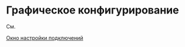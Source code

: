 # Графическое конфигурирование

См. 

[Окно настройки подключений](../graphical_user_interface/connection_settings_window.md)
